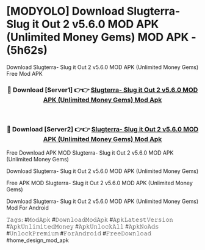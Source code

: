 # [MODYOLO] Download Slugterra- Slug it Out 2 v5.6.0 MOD APK (Unlimited Money Gems) MOD APK - (5h62s)
Download Slugterra- Slug it Out 2 v5.6.0 MOD APK (Unlimited Money Gems) Free Mod APK

<div align="center">
<h3>🔴 Download [Server1] 👉👉 <a href="https://apk-comot.site?title=Slugterra-_Slug_it_Out_2_v5.6.0_MOD_APK_(Unlimited_Money_Gems)">Slugterra- Slug it Out 2 v5.6.0 MOD APK (Unlimited Money Gems) Mod Apk</a></h3><br>

<h3>🔴 Download [Server2] 👉👉 <a href="https://apk-comot.site?title=Slugterra-_Slug_it_Out_2_v5.6.0_MOD_APK_(Unlimited_Money_Gems)">Slugterra- Slug it Out 2 v5.6.0 MOD APK (Unlimited Money Gems) Mod Apk</a></h3>
</div>


Free Download APK MOD Slugterra- Slug it Out 2 v5.6.0 MOD APK (Unlimited Money Gems)

Download Slugterra- Slug it Out 2 v5.6.0 MOD APK (Unlimited Money Gems) 

Free APK MOD Slugterra- Slug it Out 2 v5.6.0 MOD APK (Unlimited Money Gems) 

Download Slugterra- Slug it Out 2 v5.6.0 MOD APK (Unlimited Money Gems) Mod For Android

𝚃𝚊𝚐𝚜: #𝙼𝚘𝚍𝙰𝚙𝚔 #𝙳𝚘𝚠𝚗𝚕𝚘𝚊𝚍𝙼𝚘𝚍𝙰𝚙𝚔 #𝙰𝚙𝚔𝙻𝚊𝚝𝚎𝚜𝚝𝚅𝚎𝚛𝚜𝚒𝚘𝚗 #𝙰𝚙𝚔𝚄𝚗𝚕𝚒𝚖𝚒𝚝𝚎𝚍𝙼𝚘𝚗𝚎𝚢 #𝙰𝚙𝚔𝚄𝚗𝚕𝚘𝚌𝚔𝙰𝚕𝚕 #𝙰𝚙𝚔𝙽𝚘𝙰𝚍𝚜 #𝚄𝚗𝚕𝚘𝚌𝚔𝙿𝚛𝚎𝚖𝚒𝚞𝚖 #𝙵𝚘𝚛𝙰𝚗𝚍𝚛𝚘𝚒𝚍 #𝙵𝚛𝚎𝚎𝙳𝚘𝚠𝚗𝚕𝚘𝚊𝚍 #home_design_mod_apk